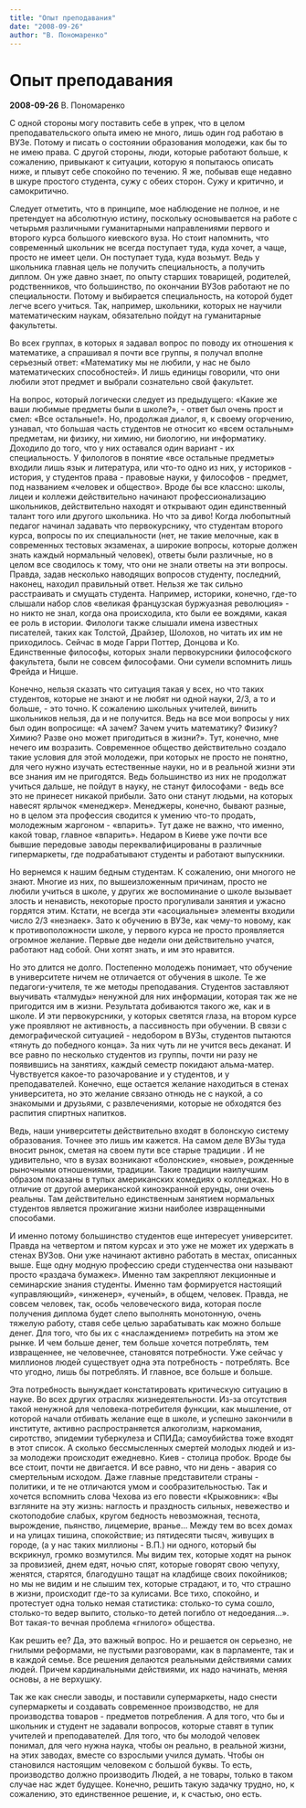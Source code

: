 ```yaml
---
title: "Опыт преподавания"
date: "2008-09-26"
author: "В. Пономаренко"
---
```


# Опыт преподавания

**2008-09-26** В. Пономаренко

C одной стороны могу поставить себе в упрек, что в целом преподавательского опыта имею не много, лишь один год работаю в ВУЗе. Потому и писать о состоянии образования молодежи, как бы то не имею права. С другой стороны, люди, которые работают больше, к сожалению, привыкают к ситуации, которую я попытаюсь описать ниже, и плывут себе спокойно по течению. Я же, побывав еще недавно в шкуре простого студента, сужу с обеих сторон. Сужу и критично, и самокритично.

Следует отметить, что в принципе, мое наблюдение не полное, и не претендует на абсолютную истину, поскольку основывается на работе с четырьмя различными гуманитарными направлениями первого и второго курса большого киевского вуза. Но стоит напомнить, что современный школьник не всегда поступает туда, куда хочет, а чаще, просто не имеет цели. Он поступает туда, куда возьмут. Ведь у школьника главная цель не получить специальность, а получить диплом. Он уже давно знает, по опыту старших товарищей, родителей, родственников, что большинство, по окончании ВУЗов работают не по специальности. Потому и выбирается специальность, на которой будет легче всего учиться. Так, например, школьники, которых не научили математическим наукам, обязательно пойдут на гуманитарные факультеты.

Во всех группах, в которых я задавал вопрос по поводу их отношения к математике, а спрашивал я почти все группы, я получал вполне серьезный ответ: «Математику мы не любили, у нас не было математических способностей». И лишь единицы говорили, что они любили этот предмет и выбрали сознательно свой факультет.

На вопрос, который логически следует из предыдущего: «Какие же ваши любимые предметы были в школе?», - ответ был очень прост и смел: «Все остальные!». Но, продолжая диалог, я, к своему огорчению, узнавал, что большая часть студентов не относит ко «всем остальным» предметам, ни физику, ни химию, ни биологию, ни информатику. Доходило до того, что у них оставался один вариант - их специальность. У филологов в понятие «все остальные предметы» входили лишь язык и литература, или что-то одно из них, у историков - история, у студентов права - правовые науки, у философов - предмет, под названием «человек и общество». Вроде бы все классно: школы, лицеи и коллежи действительно начинают профессионализацию школьников, действительно находят и открывают один единственный талант того или другого школьника. Но что за диво! Когда любопытный педагог начинал задавать что первокурснику, что студентам второго курса, вопросы по их специальности (нет, не такие мелочные, как в современных тестовых экзаменах, а широкие вопросы, которые должен знать каждый нормальный человек), ответы были различные, но в целом все  сводилось к тому, что они не знали ответы на эти вопросы. Правда, задав несколько наводящих вопросов студенту, последний, наконец, находил правильный ответ. Нельзя же так сильно расстраивать и смущать студента. Например, историки, конечно, где-то слышали набор слов «великая французская буржуазная революция» - но никто не знал, когда она происходила, кто были ее вождями, какая ее роль в истории. Филологи также слышали имена известных писателей, таких как Толстой, Драйзер, Шолохов, но читать их им не приходилось. Сейчас в моде Гарри Поттер, Донцова и Ко. Единственные философы, которых знали первокурсники философского факультета, были не совсем философами. Они сумели вспомнить лишь Фрейда и Ницше.

Конечно, нельзя сказать что ситуация такая у всех, но что таких студентов, которые не знают и не любят ни одной науки, 2/3, а то и больше, - это точно. К сожалению школьных учителей, винить школьников нельзя, да и не получится. Ведь на все мои вопросы у них был один вопросище: «А зачем? Зачем учить математику? Физику? Химию? Разве оно может пригодиться в жизни?». Тут, конечно, мне нечего им возразить. Современное общество действительно создало такие условия для этой молодежи, при которых не просто не понятно, для чего нужно изучать естественные науки, но и в реальной жизни эти все знания им не пригодятся. Ведь большинство из них не продолжат учиться дальше, не пойдут в науку, не станут философами - ведь все это не принесет никакой прибыли. Зато они станут людьми, на которых навесят ярлычок «менеджер». Менеджеры, конечно, бывают разные, но в целом эта профессия сводится к умению что-то продать, молодежным жаргоном - «впарить». Тут даже не важно, что именно, какой товар, главное «впарить». Недаром в Киеве уже почти все бывшие передовые заводы переквалифицированы в различные гипермаркеты, где подрабатывают студенты и работают выпускники.

Но вернемся к нашим бедным студентам. К сожалению, они многого не знают. Многие из них, по вышеизложенным причинам, просто не любили учиться в школе, у других же воспоминание о школе вызывает злость и ненависть, некоторые просто прогуливали занятия и ужасно гордятся этим. Кстати, не всегда эти «асоциальные» элементы входили число 2/3 «незнаек». Зато к обучению в ВУЗе, как чему-то новому, как к противоположности школе, у первого курса не просто проявляется огромное желание. Первые две недели они действительно учатся, работают над собой.  Они хотят знать, и им это нравится.

Но это длится не долго. Постепенно молодежь понимает, что обучение в университете ничем не отличается от обучения в школе. Те же педагоги-учителя, те же методы преподавания. Студентов заставляют выучивать «талмуды» ненужной для них информации, которая так же не пригодится им в жизни. Результата добиваются такого же, как и в школе. И эти первокурсники, у которых светятся глаза, на втором курсе уже проявляют не активность, а пассивность при обучении. В связи с демографической ситуацией - недобором в ВУЗы, студентов пытаются «тянуть до победного конца». За них чуть ли не учится весь деканат. И все равно по несколько студентов из группы, почти ни разу не появившись на занятиях, каждый семестр покидают альма-матер. Чувствуется какое-то разочарование и у студентов, и у преподавателей. Конечно, еще остается желание находиться в стенах университета, но это желание связано отнюдь не с наукой, а со знакомыми и друзьями, с развлечениями, которые не обходятся без распития спиртных напитков.

Ведь, наши университеты действительно входят в болонскую систему образования. Точнее это лишь им кажется. На самом деле ВУЗы туда вносит рынок, сметая на своем пути все старые традиции . И не удивительно, что в вузах возникают «болонские», «новые», рожденные рыночными отношениями, традиции. Такие традиции наилучшим образом показаны в тупых американских комедиях о колледжах. Но в отличие от другой американской киноэкранной ерунды, они очень реальны. Там действительно единственным занятием нормальных студентов является прожигание жизни наиболее извращенными способами.

И именно потому большинство студентов еще интересует университет. Правда на четвертом и пятом курсах и это уже не может их удержать в стенах ВУЗов. Они уже начинают активно работать в местах, описанных выше. Еще одну модную профессию среди студенчества они называют просто «раздача бумажек». Именно там закрепляют лекционные и семинарские знания студенты. Именно там формируется настоящий «управляющий», «инженер», «ученый», в общем, человек.  Правда, не совсем человек, так, особь человеческого вида, которая после получения диплома будет слепо выполнять монотонную, очень тяжелую работу, ставя себе целью зарабатывать как можно больше денег. Для того, что бы их с «наслаждением» потребить на этом же рынке. И чем больше денег, тем больше хочется потреблять, тем извращеннее, не человечнее, становятся потребности. Уже сейчас у миллионов людей существует одна эта потребность - потреблять. Все что угодно, лишь бы потреблять. И главное, все больше и больше.

Эта потребность вынуждает констатировать критическую ситуацию в науке. Во всех других отраслях жизнедеятельности. Из-за отсутствия такой ненужной для человека-потребителя функции, как мышление, от которой начали отбивать желание еще в школе, и успешно закончили в институте, активно распространяется алкоголизм, наркомания, сиротство, эпидемии туберкулеза и  СПИДа; самоубийства тоже входят в этот список. А сколько бессмысленных смертей молодых людей и из-за молодежи происходит ежедневно. Киев - столица пробок. Вроде бы все стоит, почти не двигается. И все равно, что ни день - авария со смертельным исходом. Даже главные представители страны - политики, и те не отличаются умом и сообразительностью. Так и хочется вспомнить слова Чехова из его повести «Крыжовник»: «Вы взгляните на эту жизнь: наглость и праздность сильных, невежество и скотоподобие слабых, кругом бедность невозможная, теснота, вырождение, пьянство, лицемерие, вранье... Между тем во всех домах и на улицах тишина, спокойствие; из пятидесяти тысяч, живущих в городе, (а у нас таких миллионы - В.П.) ни одного, который бы вскрикнул, громко возмутился. Мы видим тех, которые ходят на рынок за провизией, днем едят, ночью спят, которые говорят свою чепуху, женятся, старятся, благодушно тащат на кладбище своих покойников; но мы не видим и не слышим тех, которые страдают, и то, что страшно в жизни, происходит где-то за кулисами. Все тихо, спокойно, и протестует одна только немая статистика: столько-то сума сошло, столько-то ведер выпито, столько-то детей погибло от недоедания...». Вот такая-то вечная проблема «гнилого» общества.

Как решить ее? Да, это важный вопрос. Но и решается он серьезно, не гнилыми реформами, не пустыми разговорами, как в парламенте, так и в каждой семье. Все решения делаются реальными действиями самих людей. Причем кардинальными действиями, их надо начинать, меняя основы, а не верхушку.

Так же как снесли заводы, и поставили супермаркеты, надо снести супермаркеты и создавать современное производство, не для производства товаров - предметов потребления. А для того, что бы и школьник и студент не задавали вопросов, которые ставят в тупик учителей и преподавателей. Для того, что бы молодой человек понимал, для чего нужна наука, чтобы он реально, в реальной жизни, на этих заводах, вместе со взрослыми учился думать. Чтобы он становился настоящим человеком с большой буквы. То есть, производство должно производить Людей, а не товары, только в таком случае нас ждет будущее. Конечно, решить такую задачку трудно, но, к сожалению, это единственное решение, и, к счастью, оно есть.